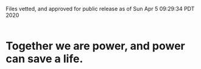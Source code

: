 Files vetted, and approved for public release as of Sun Apr  5 09:29:34 PDT 2020<br><br><h1>Together we are power, and power can save a life.</h1>
